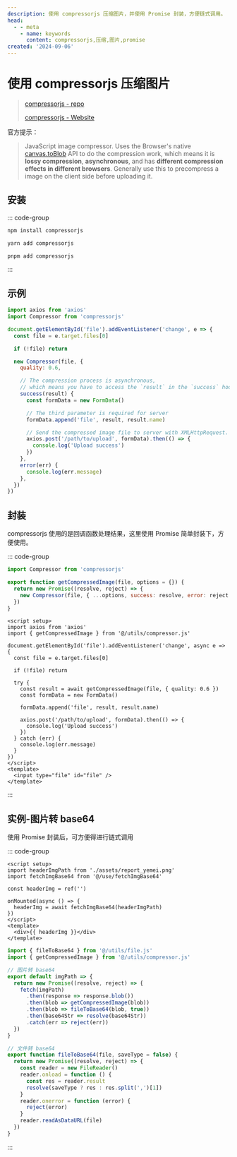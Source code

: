 ```yaml
---
description: 使用 compressorjs 压缩图片，并使用 Promise 封装，方便链式调用。
head:
  - - meta
    - name: keywords
      content: compressorjs,压缩,图片,promise
created: '2024-09-06'
---
```


# 使用 compressorjs 压缩图片

> [compressorjs - repo](https://github.com/fengyuanchen/compressorjs)
>
> [compressorjs - Website](https://fengyuanchen.github.io/compressorjs)

官方提示：

> JavaScript image compressor. Uses the Browser's native [canvas.toBlob](https://developer.mozilla.org/en-US/docs/Web/API/HTMLCanvasElement/toBlob) API to do the compression work, which means it is **lossy compression**, **asynchronous**, and has **different compression effects in different browsers**. Generally use this to precompress a image on the client side before uploading it.

## 安装

::: code-group

```sh [npm]
npm install compressorjs
```

```sh [yarn]
yarn add compressorjs
```

```sh [pnpm]
pnpm add compressorjs
```

:::

## 示例

```js
import axios from 'axios'
import Compressor from 'compressorjs'

document.getElementById('file').addEventListener('change', e => {
  const file = e.target.files[0]

  if (!file) return

  new Compressor(file, {
    quality: 0.6,

    // The compression process is asynchronous,
    // which means you have to access the `result` in the `success` hook function.
    success(result) {
      const formData = new FormData()

      // The third parameter is required for server
      formData.append('file', result, result.name)

      // Send the compressed image file to server with XMLHttpRequest.
      axios.post('/path/to/upload', formData).then(() => {
        console.log('Upload success')
      })
    },
    error(err) {
      console.log(err.message)
    },
  })
})
```

## 封装

compressorjs 使用的是回调函数处理结果，这里使用 Promise 简单封装下，方便使用。

::: code-group

```js [/src/utils/compressor.js]
import Compressor from 'compressorjs'

export function getCompressedImage(file, options = {}) {
  return new Promise((resolve, reject) => {
    new Compressor(file, { ...options, success: resolve, error: reject })
  })
}
```

```vue [/src/App.vue]
<script setup>
import axios from 'axios'
import { getCompressedImage } from '@/utils/compressor.js'

document.getElementById('file').addEventListener('change', async e => {
  const file = e.target.files[0]

  if (!file) return

  try {
    const result = await getCompressedImage(file, { quality: 0.6 })
    const formData = new FormData()

    formData.append('file', result, result.name)

    axios.post('/path/to/upload', formData).then(() => {
      console.log('Upload success')
    })
  } catch (err) {
    console.log(err.message)
  }
})
</script>
<template>
  <input type="file" id="file" />
</template>
```

:::

## 实例-图片转 base64

使用 Promise 封装后，可方便得进行链式调用

::: code-group

```vue [comp.vue]
<script setup>
import headerImgPath from './assets/report_yemei.png'
import fetchImgBase64 from '@/use/fetchImgBase64'

const headerImg = ref('')

onMounted(async () => {
  headerImg = await fetchImgBase64(headerImgPath)
})
</script>
<template>
  <div>{{ headerImg }}</div>
</template>
```

```js [/src/use/fetchImgBase64.js]
import { fileToBase64 } from '@/utils/file.js'
import { getCompressedImage } from '@/utils/compressor.js'

// 图片转 base64
export default imgPath => {
  return new Promise((resolve, reject) => {
    fetch(imgPath)
      .then(response => response.blob())
      .then(blob => getCompressedImage(blob))
      .then(blob => fileToBase64(blob, true))
      .then(base64Str => resolve(base64Str))
      .catch(err => reject(err))
  })
}
```

```js [/src/use/file.js]
// 文件转 base64
export function fileToBase64(file, saveType = false) {
  return new Promise((resolve, reject) => {
    const reader = new FileReader()
    reader.onload = function () {
      const res = reader.result
      resolve(saveType ? res : res.split(',')[1])
    }
    reader.onerror = function (error) {
      reject(error)
    }
    reader.readAsDataURL(file)
  })
}
```

:::
